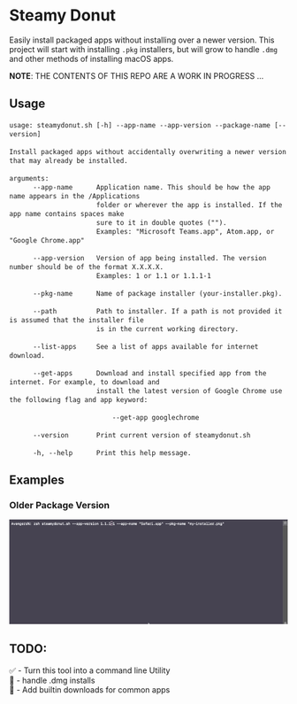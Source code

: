 # Steamy Donut

Easily install packaged apps without installing over a newer version. This project will start with installing `.pkg` installers, but will grow to handle `.dmg` and other methods of installing macOS apps.

**NOTE**: THE CONTENTS OF THIS REPO ARE A WORK IN PROGRESS ...


## Usage

```
usage: steamydonut.sh [-h] --app-name --app-version --package-name [--version]

Install packaged apps without accidentally overwriting a newer version that may already be installed.

arguments:
      --app-name      Application name. This should be how the app name appears in the /Applications 
                      folder or wherever the app is installed. If the app name contains spaces make 
                      sure to it in double quotes ("").
                      Examples: "Microsoft Teams.app", Atom.app, or "Google Chrome.app"

      --app-version   Version of app being installed. The version number should be of the format X.X.X.X.
                      Examples: 1 or 1.1 or 1.1.1-1

      --pkg-name      Name of package installer (your-installer.pkg).

      --path          Path to installer. If a path is not provided it is assumed that the installer file 
                      is in the current working directory.

      --list-apps     See a list of apps available for internet download.

      --get-apps      Download and install specified app from the internet. For example, to download and 
                      install the latest version of Google Chrome use the following flag and app keyword: 

                          --get-app googlechrome

      --version       Print current version of steamydonut.sh

      -h, --help      Print this help message.
```


## Examples

### Older Package Version

![](images/steamydonut_older_pkg_version_demo.gif)


##   TODO:

✅ - Turn this tool into a command line Utility  
🔲 - handle .dmg installs  
🔲 - Add builtin downloads for common apps
